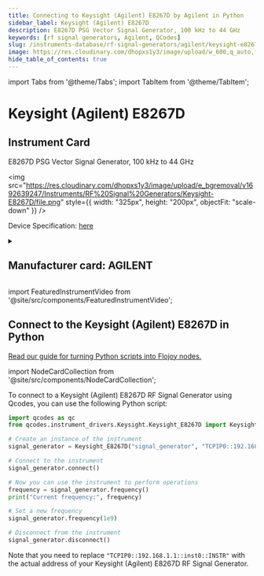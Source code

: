 ```yaml
---
title: Connecting to Keysight (Agilent) E8267D by Agilent in Python
sidebar_label: Keysight (Agilent) E8267D
description: E8267D PSG Vector Signal Generator, 100 kHz to 44 GHz
keywords: [rf signal generators, Agilent, QCodes]
slug: /instruments-database/rf-signal-generators/agilent/keysight-e8267d
image: https://res.cloudinary.com/dhopxs1y3/image/upload/w_600,q_auto,f_auto/e_bgremoval/v1692639247/Instruments/RF%20Signal%20Generators/Keysight-E8267D/file.jpg
hide_table_of_contents: true
---
```


import Tabs from '@theme/Tabs';
import TabItem from '@theme/TabItem';

# Keysight (Agilent) E8267D

## Instrument Card

<div className="flex">

<div>

E8267D PSG Vector Signal Generator, 100 kHz to 44 GHz

</div>

<img src="https://res.cloudinary.com/dhopxs1y3/image/upload/e_bgremoval/v1692639247/Instruments/RF%20Signal%20Generators/Keysight-E8267D/file.png" style={{ width: "325px", height: "200px", objectFit: "scale-down" }} />

</div>

<div className="flex text-center">

<p>Device Specification: <a target="\_blank" href="https://www.keysight.com/us/en/assets/7018-01210/data-sheets/5989-0697.pdf">here</a></p>

</div>

<details style={{ marginTop: "15px"}}>
<summary><h2>Manufacturer card: AGILENT</h2></summary>

<img src="https://res.cloudinary.com/dhopxs1y3/image/upload/v1692126006/Instruments/Vendor%20Logos/Agilent.png" style={{ width: "100%", height: "170px",objectFit: "scale-down" }} />

Keysight (Agilent) Technologies, or Keysight, is an American company that manufactures electronics test and measurement equipment and software.

<ul>
  <li>Headquarters: USA</li>
  <li>Yearly Revenue (millions, USD): 5420.0</li>
  <li>Vendor Website: <a href="https://www.keysight.com/us/en/home.html">here</a></li>
</ul>
</details>

import FeaturedInstrumentVideo from '@site/src/components/FeaturedInstrumentVideo';

<FeaturedInstrumentVideo category='RF_SIGNAL_GENERATORS' manufacturer='AGILENT'></FeaturedInstrumentVideo>


## Connect to the Keysight (Agilent) E8267D in Python

[Read our guide for turning Python scripts into Flojoy nodes.](https://docs.flojoy.ai/custom-nodes/creating-custom-node/)

import NodeCardCollection from '@site/src/components/NodeCardCollection';

<Tabs>

<TabItem value="Flojoy" label="Flojoy" className="flojoy-instrument-tabs">

<NodeCardCollection category='RF_SIGNAL_GENERATORS' manufacturer='AGILENT'></NodeCardCollection>

</TabItem>
<TabItem value="QCodes" label="QCodes">

To connect to a Keysight (Agilent) E8267D RF Signal Generator using Qcodes, you can use the following Python script:

```python
import qcodes as qc
from qcodes.instrument_drivers.Keysight.Keysight_E8267D import Keysight_E8267D

# Create an instance of the instrument
signal_generator = Keysight_E8267D("signal_generator", "TCPIP0::192.168.1.1::inst0::INSTR")

# Connect to the instrument
signal_generator.connect()

# Now you can use the instrument to perform operations
frequency = signal_generator.frequency()
print("Current frequency:", frequency)

# Set a new frequency
signal_generator.frequency(1e9)

# Disconnect from the instrument
signal_generator.disconnect()
```

Note that you need to replace `"TCPIP0::192.168.1.1::inst0::INSTR"` with the actual address of your Keysight (Agilent) E8267D RF Signal Generator.

</TabItem>
</Tabs>